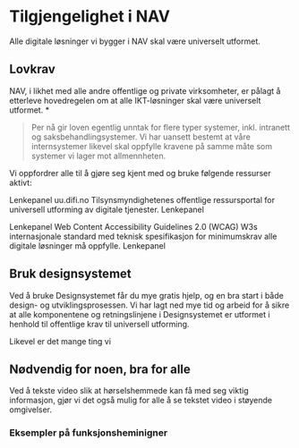 # Tilgjengelighet i NAV

Alle digitale løsninger vi bygger i NAV skal være universelt utformet.


## Lovkrav

NAV, i likhet med alle andre offentlige og private virksomheter, er pålagt å etterleve hovedregelen om at alle IKT-løsninger skal være universelt utformet. *

> Per nå gir loven egentlig unntak for flere typer systemer, inkl. intranett og saksbehandlingsystemer. Vi har uansett bestemt at våre internsystemer likevel skal oppfylle kravene på samme måte som systemer vi lager mot allmennheten.

Vi oppfordrer alle til å gjøre seg kjent med og bruke følgende ressurser aktivt:

Lenkepanel
	uu.difi.no
	Tilsynsmyndighetenes offentlige ressursportal for universell utforming av digitale tjenester.
Lenkepanel

Lenkepanel
	Web Content Accessibility Guidelines 2.0 (WCAG)
	W3s internasjonale standard med teknisk spesifikasjon for minimumskrav alle digitale løsninger må oppfylle.
Lenkepanel

## Bruk designsystemet

Ved å bruke Designsystemet får du mye gratis hjelp, og en bra start i både design- og utviklingsprosessen. Vi har lagt ned mye tid og arbeid for å sikre at alle komponentene og retningslinjene i Designsystemet er utformet i henhold til offentlige krav til universell utforming.

Likevel er det mange ting vi

## Nødvendig for noen, bra for alle

Ved å tekste video slik at hørselshemmede kan få med seg viktig informasjon, gjør vi det også mulig for alle å se tekstet video i støyende omgivelser.

### Eksempler på funksjonsheminigner